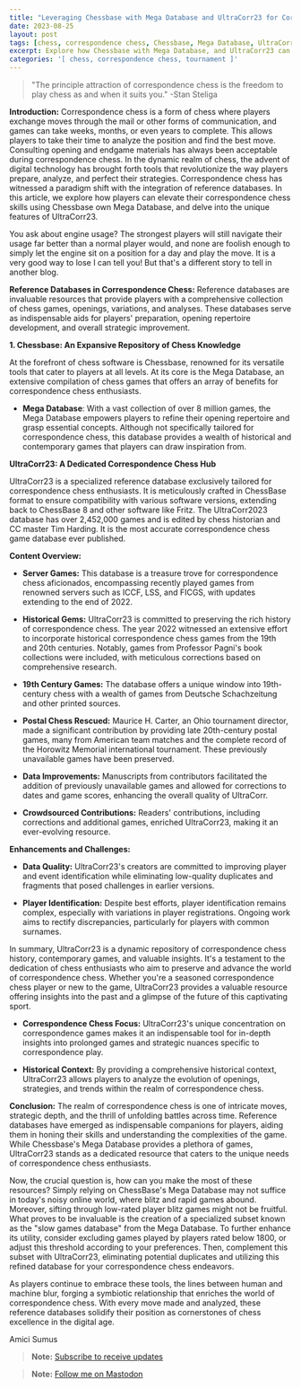 ```yaml
---
title: "Leveraging Chessbase with Mega Database and UltraCorr23 for Correspondence Chess Excellence"
date: 2023-08-25
layout: post
tags: [chess, correspondence chess, Chessbase, Mega Database, UltraCorr23, reference databases]
excerpt: Explore how Chessbase with Mega Database, and UltraCorr23 can enhance your correspondence chess skills and preparation.
categories: '[ chess, correspondence chess, tournament ]'
---
```


> "The principle attraction of correspondence chess is the freedom to play chess as and when it suits you." -Stan Steliga

**Introduction:**
Correspondence chess is a form of chess where players exchange moves through the mail or other forms of communication, and games can take weeks, months, or even years to complete. This allows players to take their time to analyze the position and find the best move. Consulting opening and endgame materials has always been acceptable during correspondence chess. In the dynamic realm of chess, the advent of digital technology has brought forth tools that revolutionize the way players prepare, analyze, and perfect their strategies. Correspondence chess has witnessed a paradigm shift with the integration of reference databases. In this article, we explore how players can elevate their correspondence chess skills using Chessbase own Mega Database, and delve into the unique features of UltraCorr23.

You ask about engine usage? The strongest players will still navigate their usage far better than a normal player would, and none are foolish enough to simply let the engine sit on a position for a day and play the move. It is a very good way to lose I can tell you! But that's a different story to tell in another blog.

**Reference Databases in Correspondence Chess:**
Reference databases are invaluable resources that provide players with a comprehensive collection of chess games, openings, variations, and analyses. These databases serve as indispensable aids for players' preparation, opening repertoire development, and overall strategic improvement.

**1. Chessbase: An Expansive Repository of Chess Knowledge**

At the forefront of chess software is Chessbase, renowned for its versatile tools that cater to players at all levels. At its core is the Mega Database, an extensive compilation of chess games that offers an array of benefits for correspondence chess enthusiasts.

- **Mega Database**: With a vast collection of over 8 million games, the Mega Database empowers players to refine their opening repertoire and grasp essential concepts. Although not specifically tailored for correspondence chess, this database provides a wealth of historical and contemporary games that players can draw inspiration from.

**UltraCorr23: A Dedicated Correspondence Chess Hub**

UltraCorr23 is a specialized reference database exclusively tailored for correspondence chess enthusiasts. It is meticulously crafted in ChessBase format to ensure compatibility with various software versions, extending back to ChessBase 8 and other software like Fritz. The UltraCorr2023 database has over 2,452,000 games and is edited by chess historian and CC master Tim Harding. It is the most accurate correspondence chess game database ever published. 

**Content Overview:**
- **Server Games:** This database is a treasure trove for correspondence chess aficionados, encompassing recently played games from renowned servers such as ICCF, LSS, and FICGS, with updates extending to the end of 2022.

- **Historical Gems:** UltraCorr23 is committed to preserving the rich history of correspondence chess. The year 2022 witnessed an extensive effort to incorporate historical correspondence chess games from the 19th and 20th centuries. Notably, games from Professor Pagni's book collections were included, with meticulous corrections based on comprehensive research.

- **19th Century Games:** The database offers a unique window into 19th-century chess with a wealth of games from Deutsche Schachzeitung and other printed sources.

- **Postal Chess Rescued:** Maurice H. Carter, an Ohio tournament director, made a significant contribution by providing late 20th-century postal games, many from American team matches and the complete record of the Horowitz Memorial international tournament. These previously unavailable games have been preserved.

- **Data Improvements:** Manuscripts from contributors facilitated the addition of previously unavailable games and allowed for corrections to dates and game scores, enhancing the overall quality of UltraCorr.

- **Crowdsourced Contributions:** Readers' contributions, including corrections and additional games, enriched UltraCorr23, making it an ever-evolving resource.

**Enhancements and Challenges:**
- **Data Quality:** UltraCorr23's creators are committed to improving player and event identification while eliminating low-quality duplicates and fragments that posed challenges in earlier versions.

- **Player Identification:** Despite best efforts, player identification remains complex, especially with variations in player registrations. Ongoing work aims to rectify discrepancies, particularly for players with common surnames.

In summary, UltraCorr23 is a dynamic repository of correspondence chess history, contemporary games, and valuable insights. It's a testament to the dedication of chess enthusiasts who aim to preserve and advance the world of correspondence chess. Whether you're a seasoned correspondence chess player or new to the game, UltraCorr23 provides a valuable resource offering insights into the past and a glimpse of the future of this captivating sport.

- **Correspondence Chess Focus:** UltraCorr23's unique concentration on correspondence games makes it an indispensable tool for in-depth insights into prolonged games and strategic nuances specific to correspondence play.

- **Historical Context:** By providing a comprehensive historical context, UltraCorr23 allows players to analyze the evolution of openings, strategies, and trends within the realm of correspondence chess.

**Conclusion:**
The realm of correspondence chess is one of intricate moves, strategic depth, and the thrill of unfolding battles across time. Reference databases have emerged as indispensable companions for players, aiding them in honing their skills and understanding the complexities of the game. While Chessbase's Mega Database provides a plethora of games, UltraCorr23 stands as a dedicated resource that caters to the unique needs of correspondence chess enthusiasts.

Now, the crucial question is, how can you make the most of these resources? Simply relying on ChessBase's Mega Database may not suffice in today's noisy online world, where blitz and rapid games abound. Moreover, sifting through low-rated player blitz games might not be fruitful. What proves to be invaluable is the creation of a specialized subset known as the "slow games database" from the Mega Database. To further enhance its utility, consider excluding games played by players rated below 1800, or adjust this threshold according to your preferences. Then, complement this subset with UltraCorr23, eliminating potential duplicates and utilizing this refined database for your correspondence chess endeavors.

As players continue to embrace these tools, the lines between human and machine blur, forging a symbiotic relationship that enriches the world of correspondence chess. With every move made and analyzed, these reference databases solidify their position as cornerstones of chess excellence in the digital age.

Amici Sumus

> **Note:** [Subscribe to receive updates](https://follow.it/senior-chess-improver?leanpub)

> **Note:** [Follow me on Mastodon](https://mastodon.online/invite/mWSpfQP8)